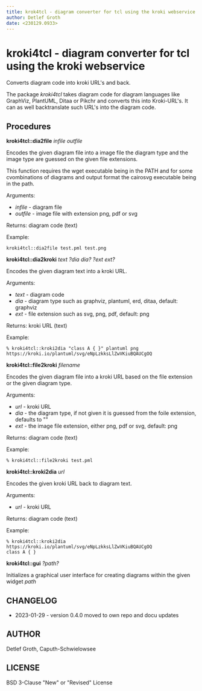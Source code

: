 ```yaml
---
title: krok4tcl - diagram converter for tcl using the kroki webservice
author: Detlef Groth
date: <230129.0933>
---
```


# kroki4tcl - diagram converter for tcl using the kroki webservice

Converts diagram code into kroki URL's and back.

The package *kroki4tcl* takes diagram code for diagram languages like
GraphViz, PlantUML, Ditaa or Pikchr and converts this into Kroki-URL's.
It can as well backtranslate such URL's into the diagram code.

## Procedures

**kroki4tcl::dia2file** *infile outfile*

  Encodes the given diagram file into a image file the diagram type
  and the image type are guessed on the given file extensions.

  This function requires the wget executable being in the PATH and
  for some cvombinations of diagrams and output format the cairosvg
  executable being in the path.

  Arguments:

  * _infile_  - diagram file
  * _outfile_ - image file with extension png, pdf or svg

  Returns: diagram code (text)

  Example:

  ```
  kroki4tcl::dia2file test.pml test.png
  ```


**kroki4tcl::dia2kroki** *text ?dia dia? ?ext ext?*

Encodes the given diagram text into a kroki URL.

Arguments:

 * _text_ - diagram code
 * _dia_  - diagram type such as graphviz, plantuml, erd, ditaa, default: graphviz
 * _ext_  - file extension such as svg, png, pdf, default: png

 Returns: kroki URL (text)

 Example:

 ```
 % kroki4tcl::kroki2dia "class A { }" plantuml png
 https://kroki.io/plantuml/svg/eNpLzkksLlZwVKiuBQAUCgOQ
 ```

**kroki4tcl::file2kroki** *filename*

Encodes the given diagram file into a kroki URL based on the
file extension or the given diagram type.

Arguments:

 * _url_ - kroki URL
 * _dia_ - the diagram type, if not given it is guessed from the foile extension, defaults to ""
 * _ext_ - the image file extension, either png, pdf or svg, default: png

 Returns: diagram code (text)

 Example:

 ```
 % kroki4tcl::file2kroki test.pml
 ```

**kroki4tcl::kroki2dia** *url*

Encodes the given kroki URL back to diagram text.

Arguments:

 * _url_ -  kroki URL

Returns: diagram code (text)

Example:

```
% kroki4tcl::kroki2dia https://kroki.io/plantuml/svg/eNpLzkksLlZwVKiuBQAUCgOQ
class A { }
```

**kroki4tcl::gui** *?path?*

Initializes a graphical user interface for creating
diagrams within the given widget *path*


## CHANGELOG

* 2023-01-29 - version 0.4.0 moved to own repo and docu updates

## AUTHOR

Detlef Groth, Caputh-Schwielowsee

## LICENSE

BSD 3-Clause "New" or "Revised" License

